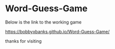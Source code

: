 # Word-Guess-Game

Below is the link to the working game

https://bobbyxbanks.github.io/Word-Guess-Game/

thanks for visiting
